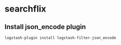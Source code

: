 # searchflix


## Install json_encode plugin

`logstash-plugin install logstash-filter-json_encode`
